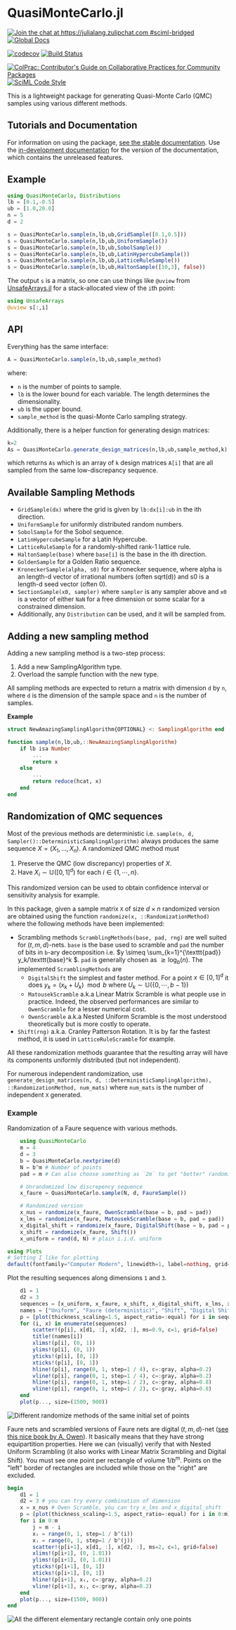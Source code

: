 # QuasiMonteCarlo.jl

[![Join the chat at https://julialang.zulipchat.com #sciml-bridged](https://img.shields.io/static/v1?label=Zulip&message=chat&color=9558b2&labelColor=389826)](https://julialang.zulipchat.com/#narrow/stream/279055-sciml-bridged)
[![Global Docs](https://img.shields.io/badge/docs-SciML-blue.svg)](https://docs.sciml.ai/QuasiMonteCarlo/stable/)

[![codecov](https://codecov.io/gh/SciML/QuasiMonteCarlo.jl/branch/master/graph/badge.svg)](https://codecov.io/gh/SciML/QuasiMonteCarlo.jl)
[![Build Status](https://github.com/SciML/QuasiMonteCarlo.jl/workflows/CI/badge.svg)](https://github.com/SciML/QuasiMonteCarlo.jl/actions?query=workflow%3ACI)

[![ColPrac: Contributor's Guide on Collaborative Practices for Community Packages](https://img.shields.io/badge/ColPrac-Contributor's%20Guide-blueviolet)](https://github.com/SciML/ColPrac)
[![SciML Code Style](https://img.shields.io/static/v1?label=code%20style&message=SciML&color=9558b2&labelColor=389826)](https://github.com/SciML/SciMLStyle)

This is a lightweight package for generating Quasi-Monte Carlo (QMC) samples
using various different methods.

## Tutorials and Documentation

For information on using the package,
[see the stable documentation](https://docs.sciml.ai/QuasiMonteCarlo/stable/). Use the
[in-development documentation](https://docs.sciml.ai/QuasiMonteCarlo/dev/) for the version of
the documentation, which contains the unreleased features.

## Example

```julia
using QuasiMonteCarlo, Distributions
lb = [0.1,-0.5]
ub = [1.0,20.0]
n = 5
d = 2

s = QuasiMonteCarlo.sample(n,lb,ub,GridSample([0.1,0.5]))
s = QuasiMonteCarlo.sample(n,lb,ub,UniformSample())
s = QuasiMonteCarlo.sample(n,lb,ub,SobolSample())
s = QuasiMonteCarlo.sample(n,lb,ub,LatinHypercubeSample())
s = QuasiMonteCarlo.sample(n,lb,ub,LatticeRuleSample())
s = QuasiMonteCarlo.sample(n,lb,ub,HaltonSample([10,3], false))
```

The output `s` is a matrix, so one can use things like `@uview` from
[UnsafeArrays.jl](https://github.com/oschulz/UnsafeArrays.jl) for a stack-allocated
view of the `i`th point:

```julia
using UnsafeArrays
@uview s[:,i]
```

## API

Everything has the same interface:

```julia
A = QuasiMonteCarlo.sample(n,lb,ub,sample_method)
```

where:

- `n` is the number of points to sample.
- `lb` is the lower bound for each variable. The length determines the dimensionality.
- `ub` is the upper bound.
- `sample_method` is the quasi-Monte Carlo sampling strategy.

Additionally, there is a helper function for generating design matrices:

```julia
k=2
As = QuasiMonteCarlo.generate_design_matrices(n,lb,ub,sample_method,k)
```

which returns `As` which is an array of `k` design matrices `A[i]` that are
all sampled from the same low-discrepancy sequence.

## Available Sampling Methods

- `GridSample(dx)` where the grid is given by `lb:dx[i]:ub` in the ith direction.
- `UniformSample` for uniformly distributed random numbers.
- `SobolSample` for the Sobol sequence.
- `LatinHypercubeSample` for a Latin Hypercube.
- `LatticeRuleSample` for a randomly-shifted rank-1 lattice rule.
- `HaltonSample(base)` where `base[i]` is the base in the ith direction.
- `GoldenSample` for a Golden Ratio sequence.
- `KroneckerSample(alpha, s0)` for a Kronecker sequence, where alpha is an length-d vector of irrational numbers (often sqrt(d)) and s0 is a length-d seed vector (often 0).
- `SectionSample(x0, sampler)` where `sampler` is any sampler above and `x0` is a vector of either `NaN` for a free dimension or some scalar for a constrained dimension.
- Additionally, any `Distribution` can be used, and it will be sampled from.

## Adding a new sampling method

Adding a new sampling method is a two-step process:

1. Add a new SamplingAlgorithm type.
2. Overload the sample function with the new type.

All sampling methods are expected to return a matrix with dimension `d` by `n`, where `d` is the dimension of the sample space and `n` is the number of samples.

**Example**

```julia
struct NewAmazingSamplingAlgorithm{OPTIONAL} <: SamplingAlgorithm end

function sample(n,lb,ub,::NewAmazingSamplingAlgorithm)
    if lb isa Number
        ...
        return x
    else
        ...
        return reduce(hcat, x)
    end
end
```

## Randomization of QMC sequences

Most of the previous methods are deterministic i.e. `sample(n, d, Sampler()::DeterministicSamplingAlgorithm)` always produces the same sequence $X = (X_1, \dots, X_n)$.
A randomized QMC method must

1. Preserve the QMC (low discrepancy) properties of $X$.
2. Have $X_i\sim \mathbb{U}([0,1]^d)$ for each $i\in \{1,\cdots, n\}$.

This randomized version can be used to obtain confidence interval or sensitivity analysis for example.

In this package, given a sample matrix `X` of size $d\times n$ randomized version are obtained using the function `randomize(x, ::RandomizationMethod)` where the following methods have been implemented:

- Scrambling methods `ScramblingMethods(base, pad, rng)` are well suited for $(t,m,d)$-nets. `base` is the base used to scramble and `pad` the number of bits in `b`-ary decomposition i.e. $y \simeq \sum_{k=1}^{\texttt{pad}} y_k/\texttt{base}^k $.
`pad` is generally chosen as $\gtrsim \log_b(n)$.
The implemented `ScramblingMethods` are
  - `DigitalShift` the simplest and faster method. For a point $x\in [0,1]^d$ it does $y_k = (x_k + U_k) \mod b$ where $U_k ∼ \mathbb{U}(\{0, \cdots, b-1\})$
  - `MatousekScramble` a.k.a Linear Matrix Scramble is what people use in practice. Indeed, the observed performances are similar to `OwenScramble` for a lesser numerical cost.
  - `OwenScramble` a.k.a Nested Uniform Scramble is the most understood theoretically but is more costly to operate.
- `Shift(rng)` a.k.a. Cranley Patterson Rotation. It is by far the fastest method, it is used in `LatticeRuleScramble` for example.

All these randomization methods guarantee that the resulting array will have its components uniformly distributed (but not independent).

For numerous independent randomization, use `generate_design_matrices(n, d, ::DeterministicSamplingAlgorithm), ::RandomizationMethod, num_mats)` where `num_mats` is the number of independent `X` generated.


### Example

Randomization of a Faure sequence with various methods.

```julia
    using QuasiMonteCarlo
    m = 4
    d = 3
    b = QuasiMonteCarlo.nextprime(d)
    N = b^m # Number of points
    pad = m # Can also choose something as `2m` to get "better" randomization

    # Unrandomized low discrepency sequence
    x_faure = QuasiMonteCarlo.sample(N, d, FaureSample())

    # Randomized version
    x_nus = randomize(x_faure, OwenScramble(base = b, pad = pad))
    x_lms = randomize(x_faure, MatousekScramble(base = b, pad = pad))
    x_digital_shift = randomize(x_faure, DigitalShift(base = b, pad = pad))
    x_shift = randomize(x_faure, Shift())
    x_uniform = rand(d, N) # plain i.i.d. uniform
```

```julia
using Plots
# Setting I like for plotting
default(fontfamily="Computer Modern", linewidth=1, label=nothing, grid=true, framestyle=:default)
```

Plot the resulting sequences along dimensions `1` and `3`.

```julia
    d1 = 1
    d2 = 3
    sequences = [x_uniform, x_faure, x_shift, x_digital_shift, x_lms, x_nus]
    names = ["Uniform", "Faure (deterministic)", "Shift", "Digital Shift", "Matousek Scramble", "Owen Scramble"]
    p = [plot(thickness_scaling=1.5, aspect_ratio=:equal) for i in sequences]
    for (i, x) in enumerate(sequences)
        scatter!(p[i], x[d1, :], x[d2, :], ms=0.9, c=1, grid=false)
        title!(names[i])
        xlims!(p[i], (0, 1))
        ylims!(p[i], (0, 1))
        yticks!(p[i], [0, 1])
        xticks!(p[i], [0, 1])
        hline!(p[i], range(0, 1, step=1 / 4), c=:gray, alpha=0.2)
        vline!(p[i], range(0, 1, step=1 / 4), c=:gray, alpha=0.2)
        hline!(p[i], range(0, 1, step=1 / 2), c=:gray, alpha=0.8)
        vline!(p[i], range(0, 1, step=1 / 2), c=:gray, alpha=0.8)
    end
    plot(p..., size=(1500, 900))
```

![Different randomize methods of the same initial set of points](img/various_randomization.svg)

Faure nets and scrambled versions of Faure nets are digital $(t,m,d)$-net ([see this nice book by A. Owen](https://artowen.su.domains/mc/qmcstuff.pdf)). It basically means that they have strong equipartition properties.
Here we can (visually) verify that with Nested Uniform Scrambling (it also works with Linear Matrix Scrambling and Digital Shift).
You must see one point per rectangle of volume $1/b^m$. Points on the "left" border of rectangles are included while those on the "right" are excluded.

```julia
begin
    d1 = 1 
    d2 = 3 # you can try every combination of dimension
    x = x_nus # Owen Scramble, you can try x_lms and x_digital_shift
    p = [plot(thickness_scaling=1.5, aspect_ratio=:equal) for i in 0:m]
    for i in 0:m
        j = m - i
        xᵢ = range(0, 1, step=1 / b^(i))
        xⱼ = range(0, 1, step=1 / b^(j))
        scatter!(p[i+1], x[d1, :], x[d2, :], ms=2, c=1, grid=false)
        xlims!(p[i+1], (0, 1.01))
        ylims!(p[i+1], (0, 1.01))
        yticks!(p[i+1], [0, 1])
        xticks!(p[i+1], [0, 1])
        hline!(p[i+1], xᵢ, c=:gray, alpha=0.2)
        vline!(p[i+1], xⱼ, c=:gray, alpha=0.2)
    end
    plot(p..., size=(1500, 900))
end
```

![All the different elementary rectangle contain only one points](img/equidistribution.svg)
